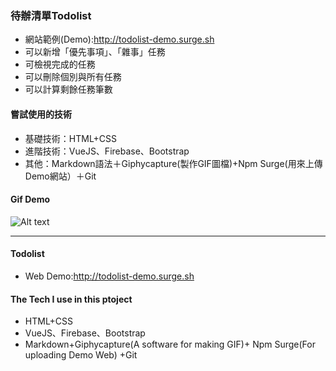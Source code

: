 
### 待辦清單Todolist

* 網站範例(Demo):http://todolist-demo.surge.sh
* 可以新增「優先事項」、「雜事」任務
* 可檢視完成的任務
* 可以刪除個別與所有任務
* 可以計算剩餘任務筆數


#### 嘗試使用的技術

* 基礎技術：HTML+CSS
* 進階技術：VueJS、Firebase、Bootstrap
* 其他：Markdown語法＋Giphycapture(製作GIF圖檔)+Npm Surge(用來上傳Demo網站）＋Git

#### Gif Demo

![Alt text](https://media.giphy.com/media/RcS486ouJJ1FeHmarw/giphy.gif)




------

#### Todolist

* Web Demo:http://todolist-demo.surge.sh

#### The Tech I use in this ptoject

* HTML+CSS
* VueJS、Firebase、Bootstrap
* Markdown+Giphycapture(A software for making GIF)+ Npm Surge(For uploading Demo Web) +Git
